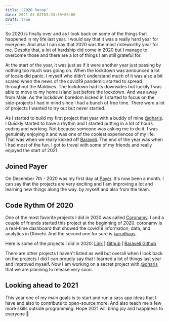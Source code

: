 ```yaml
---
title: "2020 Recap"
date: 2021-01-02T03:33:59+05:00
draft: true
---
```


So 2020 is finally over and as I look back on some of the things that happened in my life last year. I would say that it was a really hard year for everyone. And also I can say that 2020 was the most noteworthy year for me. Despite that, a lot of hardship did come in 2020 but I manage to overcome those and there are a lot of things I am still grateful for.

At the start of the year, it was just as if it were another year just passing by nothing too much was going on. When the lockdown was announced a lot of locals did panic. I myself who didn't understand much of it was also a bit scared when the news of the covid19 pandemic started to spread throughout the Maldives. The lockdown had its downsides but luckily I was able to move to my home island just before the lockdown. And was away from Male. As the lockdown boredom kicked in I started to focus on the side-projects I had in mind since I had a bunch of free time. There were a lot of projects I wanted to try out but never started.

As I started to build my first project that year with a buddy of mine [@dharis](https://dharis.me/). I Quickly started to have a rhythm and I started putting in a lot of hours coding and working. Not because someone was asking me to do it. I was genuinely enjoying it and was one of the coolest experiences of my life. That was when we really kicked off [Baraveli](https://baraveli.dev/). The end of the year was when I had most of the fun. I got to travel with some of my friends and really enjoyed the start of 2021.

Joined Payer
------------

On December 7th - 2020 was my first day at [Payer](http://payer.mv/). It's now been a month. I can say that the projects are very exciting and I am improving a lot and learning new things along the way. by myself and also from the team.

Code Rythm Of 2020
------------------

One of the most favorite projects I did in 2020 was called [Coronamv](https://coronamv.live/). I and a couple of friends started this project at the beginning of 2020. coronamv is a real-time dashboard that showed the covid19 information, data, and analytics in Dhivehi. And the second one for sure is [karudhaas](https://karudhaas.net/).

Here is some of the projects I did in 2020: [Link](https://jinas.me/pages/timeline) | [Github](https://github.com/boring-dragon?tab=repositories) | [Baraveli Github](https://github.com/baraveli)

There are other projects I haven't listed as well but overall when I look back on the projects I did I can proudly say that I learned a lot of things last year and improved myself. Now I am working on a secret project with [@dharis](https://dharis.me/) that we are planning to release very soon.

  

Looking ahead to 2021
---------------------

This year one of my main goals is to start and run a sass app ideas that I have and also to contribute to open-source more. And also teach me a few more skills outside programming. Hope 2021 will bring joy and happiness to everyone 🥰